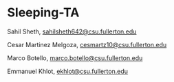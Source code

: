# Sleeping-TA

Sahil Sheth, sahilsheth642@csu.fullerton.edu

Cesar Martinez Melgoza, cesmartz10@csu.fullerton.edu

Marco Botello, marco.botello@csu.fullerton.edu

Emmanuel Khlot, ekhlot@csu.fullerton.edu

